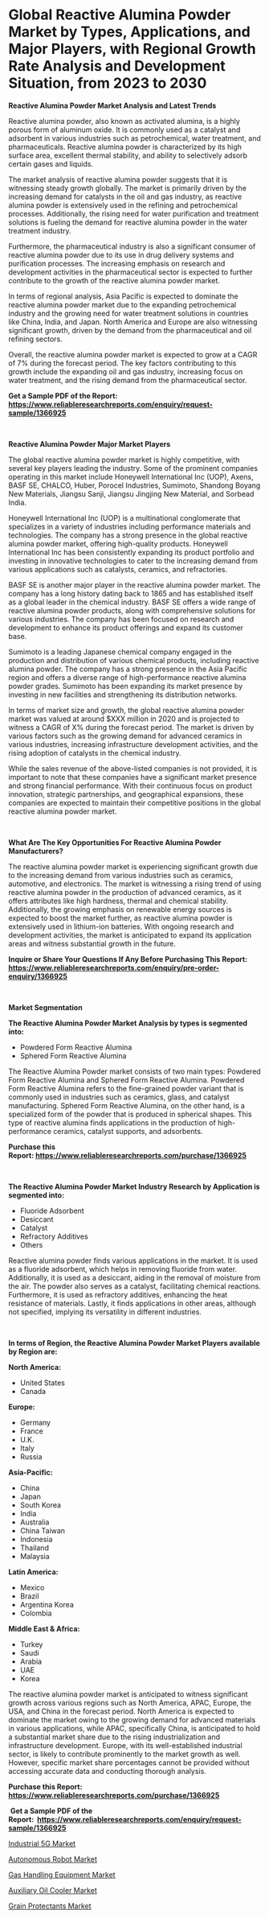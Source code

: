 <p><h1>Global Reactive Alumina Powder Market by Types, Applications, and Major Players, with Regional Growth Rate Analysis and Development Situation, from 2023 to 2030</h1></p><p><strong>Reactive Alumina Powder Market Analysis and Latest Trends</strong></p>
<p><p>Reactive alumina powder, also known as activated alumina, is a highly porous form of aluminum oxide. It is commonly used as a catalyst and adsorbent in various industries such as petrochemical, water treatment, and pharmaceuticals. Reactive alumina powder is characterized by its high surface area, excellent thermal stability, and ability to selectively adsorb certain gases and liquids.</p><p>The market analysis of reactive alumina powder suggests that it is witnessing steady growth globally. The market is primarily driven by the increasing demand for catalysts in the oil and gas industry, as reactive alumina powder is extensively used in the refining and petrochemical processes. Additionally, the rising need for water purification and treatment solutions is fueling the demand for reactive alumina powder in the water treatment industry.</p><p>Furthermore, the pharmaceutical industry is also a significant consumer of reactive alumina powder due to its use in drug delivery systems and purification processes. The increasing emphasis on research and development activities in the pharmaceutical sector is expected to further contribute to the growth of the reactive alumina powder market.</p><p>In terms of regional analysis, Asia Pacific is expected to dominate the reactive alumina powder market due to the expanding petrochemical industry and the growing need for water treatment solutions in countries like China, India, and Japan. North America and Europe are also witnessing significant growth, driven by the demand from the pharmaceutical and oil refining sectors.</p><p>Overall, the reactive alumina powder market is expected to grow at a CAGR of 7% during the forecast period. The key factors contributing to this growth include the expanding oil and gas industry, increasing focus on water treatment, and the rising demand from the pharmaceutical sector.</p></p>
<p><strong>Get a Sample PDF of the Report:&nbsp; <a href="https://www.reliableresearchreports.com/enquiry/request-sample/1366925">https://www.reliableresearchreports.com/enquiry/request-sample/1366925</a></strong></p>
<p>&nbsp;</p>
<p><strong>Reactive Alumina Powder Major Market Players</strong></p>
<p><p>The global reactive alumina powder market is highly competitive, with several key players leading the industry. Some of the prominent companies operating in this market include Honeywell International Inc (UOP), Axens, BASF SE, CHALCO, Huber, Porocel Industries, Sumimoto, Shandong Boyang New Materials, Jiangsu Sanji, Jiangsu Jingjing New Material, and Sorbead India.</p><p>Honeywell International Inc (UOP) is a multinational conglomerate that specializes in a variety of industries including performance materials and technologies. The company has a strong presence in the global reactive alumina powder market, offering high-quality products. Honeywell International Inc has been consistently expanding its product portfolio and investing in innovative technologies to cater to the increasing demand from various applications such as catalysts, ceramics, and refractories.</p><p>BASF SE is another major player in the reactive alumina powder market. The company has a long history dating back to 1865 and has established itself as a global leader in the chemical industry. BASF SE offers a wide range of reactive alumina powder products, along with comprehensive solutions for various industries. The company has been focused on research and development to enhance its product offerings and expand its customer base.</p><p>Sumimoto is a leading Japanese chemical company engaged in the production and distribution of various chemical products, including reactive alumina powder. The company has a strong presence in the Asia Pacific region and offers a diverse range of high-performance reactive alumina powder grades. Sumimoto has been expanding its market presence by investing in new facilities and strengthening its distribution networks.</p><p>In terms of market size and growth, the global reactive alumina powder market was valued at around $XXX million in 2020 and is projected to witness a CAGR of X% during the forecast period. The market is driven by various factors such as the growing demand for advanced ceramics in various industries, increasing infrastructure development activities, and the rising adoption of catalysts in the chemical industry.</p><p>While the sales revenue of the above-listed companies is not provided, it is important to note that these companies have a significant market presence and strong financial performance. With their continuous focus on product innovation, strategic partnerships, and geographical expansions, these companies are expected to maintain their competitive positions in the global reactive alumina powder market.</p></p>
<p>&nbsp;</p>
<p><strong>What Are The Key Opportunities For Reactive Alumina Powder Manufacturers?</strong></p>
<p><p>The reactive alumina powder market is experiencing significant growth due to the increasing demand from various industries such as ceramics, automotive, and electronics. The market is witnessing a rising trend of using reactive alumina powder in the production of advanced ceramics, as it offers attributes like high hardness, thermal and chemical stability. Additionally, the growing emphasis on renewable energy sources is expected to boost the market further, as reactive alumina powder is extensively used in lithium-ion batteries. With ongoing research and development activities, the market is anticipated to expand its application areas and witness substantial growth in the future.</p></p>
<p><strong>Inquire or Share Your Questions If Any Before Purchasing This Report: <a href="https://www.reliableresearchreports.com/enquiry/pre-order-enquiry/1366925">https://www.reliableresearchreports.com/enquiry/pre-order-enquiry/1366925</a></strong></p>
<p>&nbsp;</p>
<p><strong>Market Segmentation</strong></p>
<p><strong>The Reactive Alumina Powder Market Analysis by types is segmented into:</strong></p>
<p><ul><li>Powdered Form Reactive Alumina</li><li>Sphered Form Reactive Alumina</li></ul></p>
<p><p>The Reactive Alumina Powder market consists of two main types: Powdered Form Reactive Alumina and Sphered Form Reactive Alumina. Powdered Form Reactive Alumina refers to the fine-grained powder variant that is commonly used in industries such as ceramics, glass, and catalyst manufacturing. Sphered Form Reactive Alumina, on the other hand, is a specialized form of the powder that is produced in spherical shapes. This type of reactive alumina finds applications in the production of high-performance ceramics, catalyst supports, and adsorbents.</p></p>
<p><strong>Purchase this Report:&nbsp;<a href="https://www.reliableresearchreports.com/purchase/1366925">https://www.reliableresearchreports.com/purchase/1366925</a></strong></p>
<p>&nbsp;</p>
<p><strong>The Reactive Alumina Powder Market Industry Research by Application is segmented into:</strong></p>
<p><ul><li>Fluoride Adsorbent</li><li>Desiccant</li><li>Catalyst</li><li>Refractory Additives</li><li>Others</li></ul></p>
<p><p>Reactive alumina powder finds various applications in the market. It is used as a fluoride adsorbent, which helps in removing fluoride from water. Additionally, it is used as a desiccant, aiding in the removal of moisture from the air. The powder also serves as a catalyst, facilitating chemical reactions. Furthermore, it is used as refractory additives, enhancing the heat resistance of materials. Lastly, it finds applications in other areas, although not specified, implying its versatility in different industries.</p></p>
<p>&nbsp;</p>
<p><strong>In terms of Region, the Reactive Alumina Powder Market Players available by Region are:</strong></p>
<p>
    <p> <strong> North America: </strong>
        <ul>
            <li>United States</li>
            <li>Canada</li>
        </ul>
        </p> 
    <p> <strong> Europe: </strong>
        <ul>
            <li>Germany</li>
            <li>France</li>
            <li>U.K.</li>
            <li>Italy</li>
            <li>Russia</li>
        </ul>
        </p> 
    <p> <strong> Asia-Pacific: </strong>
        <ul>
            <li>China</li>
            <li>Japan</li>
            <li>South Korea</li>
            <li>India</li>
            <li>Australia</li>
            <li>China Taiwan</li>
            <li>Indonesia</li>
            <li>Thailand</li>
            <li>Malaysia</li>
        </ul>
        </p> 
    <p> <strong> Latin America: </strong>
        <ul>
            <li>Mexico</li>
            <li>Brazil</li>
            <li>Argentina Korea</li>
            <li>Colombia</li>
        </ul>
        </p> 
    <p> <strong> Middle East & Africa: </strong>
        <ul>
            <li>Turkey</li>
            <li>Saudi</li>
            <li>Arabia</li>
            <li>UAE</li>
            <li>Korea</li>
        </ul>
    </p>
    </p>
<p><p>The reactive alumina powder market is anticipated to witness significant growth across various regions such as North America, APAC, Europe, the USA, and China in the forecast period. North America is expected to dominate the market owing to the growing demand for advanced materials in various applications, while APAC, specifically China, is anticipated to hold a substantial market share due to the rising industrialization and infrastructure development. Europe, with its well-established industrial sector, is likely to contribute prominently to the market growth as well. However, specific market share percentages cannot be provided without accessing accurate data and conducting thorough analysis.</p></p>
<p><strong>Purchase this Report: <a href="https://www.reliableresearchreports.com/purchase/1366925">https://www.reliableresearchreports.com/purchase/1366925</a></strong></p>
<p>&nbsp;<strong>Get a Sample PDF of the Report:&nbsp;&nbsp;<a href="https://www.reliableresearchreports.com/enquiry/request-sample/1366925">https://www.reliableresearchreports.com/enquiry/request-sample/1366925</a></strong></p>
<p><strong></strong></p>
<p><p><a href="https://www.linkedin.com/pulse/industrial-5g-market-share-amp-new-trends-analysis-report-xzkuc/">Industrial 5G Market</a></p><p><a href="https://www.linkedin.com/pulse/autonomous-robot-market-size-growth-forecast-from-2023--agh3c/">Autonomous Robot Market</a></p><p><a href="https://medium.com/@oletawunsch/gas-handling-equipment-market-size-growth-forecast-2023-2030-accd44da6ce2">Gas Handling Equipment Market</a></p><p><a href="https://www.linkedin.com/pulse/auxiliary-oil-cooler-market-share-amp-new-trends-analysis-yeric/">Auxiliary Oil Cooler Market</a></p><p><a href="https://medium.com/@markuspagac/grain-protectants-market-size-growth-forecast-2023-2030-dbd1b0b16aa0">Grain Protectants Market</a></p></p>